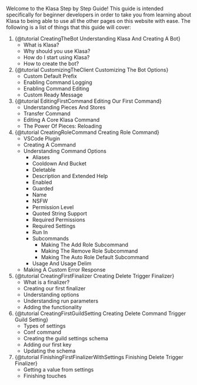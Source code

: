 Welcome to the Klasa Step by Step Guide! This guide is intended specifically for beginner developers in order to take you from learning about Klasa to being able to use all the other pages on this website with ease. The following is a list of things that this guide will cover:

1. {@tutorial CreatingTheBot Understanding Klasa And Creating A Bot}
	- What is Klasa?
	- Why should you use Klasa?
	- How do I start using Klasa?
	- How to create the bot?
2. {@tutorial CustomizingTheClient Customizing The Bot Options}
	- Custom Default Prefix
	- Enabling Command Logging
	- Enabling Command Editing
	- Custom Ready Message
3. {@tutorial EditingFirstCommand Editing Our First Command}
	- Understanding Pieces And Stores
	- Transfer Command
	- Editing A Core Klasa Command
	- The Power Of Pieces: Reloading
4. {@tutorial CreatingRoleCommand Creating Role Command}
	- VSCode Plugin
	- Creating A Command
	- Understanding Command Options
		- Aliases
		- Cooldown And Bucket
		- Deletable
		- Description and Extended Help
		- Enabled
		- Guarded
		- Name
		- NSFW
		- Permission Level
		- Quoted String Support
		- Required Permissions
		- Required Settings
		- Run In
		- Subcommands
			- Making The Add Role Subcommand
			- Making The Remove Role Subcommand
			- Making The Auto Role Default Subcommand
		- Usage And Usage Delim
	- Making A Custom Error Response
5. {@tutorial CreatingFirstFinalizer Creating Delete Trigger Finalizer}
	- What is a finalizer?
	- Creating our first finalizer
	- Understanding options
	- Understanding run parameters
	- Adding the functionality
6. {@tutorial CreatingFirstGuildSetting Creating Delete Command Trigger Guild Setting}
	- Types of settings
	- Conf command
	- Creating the guild settings schema
	- Adding our first key
	- Updating the schema
7. {@tutorial FinishingFirstFinalizerWithSettings Finishing Delete Trigger Finalizer}
	- Getting a value from settings
	- Finishing touches

